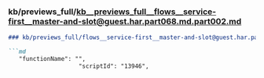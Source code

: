 ### kb/previews_full/kb__previews_full__flows__service-first__master-and-slot@guest.har.part068.md.part002.md

```md
### kb/previews_full/flows__service-first__master-and-slot@guest.har.part068.md (part 002)

```md
   "functionName": "",
                    "scriptId": "13946",
      
```

```

```
